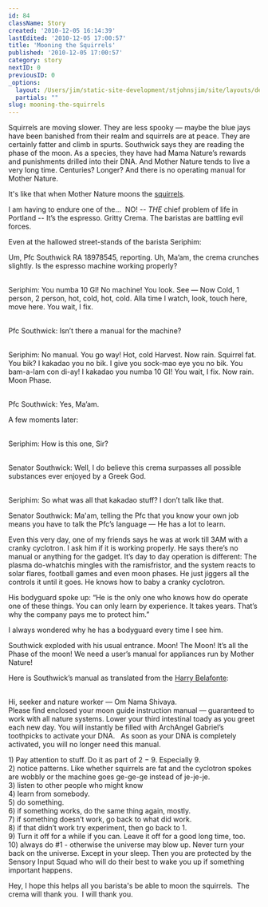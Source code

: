 ```yaml
---
id: 84
className: Story
created: '2010-12-05 16:14:39'
lastEdited: '2010-12-05 17:00:57'
title: 'Mooning the Squirrels'
published: '2010-12-05 17:00:57'
category: story
nextID: 0
previousID: 0
_options:
  layout: /Users/jim/static-site-development/stjohnsjim/site/layouts/default.static.ttml
  partials: ""
slug: mooning-the-squirrels
---
```

<p>Squirrels are moving slower.  They are less spooky &mdash; maybe the blue jays have been banished from their realm and squirrels are at peace.  They are certainly fatter and climb in spurts.  Southwick says they are reading the phase of the moon.  As a species, they have had Mama Nature&rsquo;s rewards and punishments drilled into their DNA.  And Mother Nature tends to live a very long time. Centuries? Longer?  And there is no operating manual for Mother Nature.</p>
<p>It's like that when Mother Nature moons the <a target="_blank" href="http://www.youtube.com/watch?v=0so5er4X3dc">squirrels</a>.</p>
<p>I am having to endure one of the... &nbsp;NO! -- <i>THE</i> chief problem of life in Portland -- It&rsquo;s the espresso.  Gritty Crema.  The baristas are battling evil forces.</p>
<p>Even at the hallowed street-stands of the barista Seriphim:</p>
<p >Um, Pfc Southwick RA 18978545, reporting.  Uh, Ma&rsquo;am, the crema crunches slightly. Is the espresso machine working properly?</p>
<p ><br />
Seriphim:  You numba 10 GI! No machine!  You look.  See &mdash; Now Cold,  1 person, 2 person, hot, cold, hot, cold.   Alla time I watch, look, touch here, move here.  You wait, I fix.</p>
<p ><br />
Pfc Southwick:  Isn&rsquo;t there a manual for the machine?</p>
<p ><br />
Seriphim:  No manual.  You go way! Hot, cold Harvest.  Now rain.  Squirrel fat. You bik? I kakadao you no bik.  I give you sock-mao eye you no bik.  You bam-a-lam con di-ay! I kakadao you numba 10 GI!  You wait, I fix.  Now rain.  Moon Phase.</p>
<p ><br />
Pfc Southwick:  Yes, Ma&rsquo;am.</p>
<p>A few moments later:</p>
<p ><br />
Seriphim: How is this one, Sir?</p>
<p ><br />
Senator Southwick:  Well, I do believe this crema surpasses all possible substances ever enjoyed by a Greek God.</p>
<p ><br />
Seriphim:  So what was all that kakadao stuff?  I don&rsquo;t talk like that.</p>
<p >Senator Southwick: Ma'am, telling the Pfc&nbsp;that you know your own job means you have to talk the Pfc&rsquo;s language &mdash; He has a lot to learn.</p>
<p>Even this very day, one of my friends says he was at work till 3AM with a cranky cyclotron.  I ask him if it is working properly.  He says there&rsquo;s no manual or anything for the gadget.  It&rsquo;s day to day operation is different:  The plasma do-whatchis mingles with the ramisfristor, and the system reacts to solar flares, football games and even moon phases.  He just jiggers all the controls it until it goes.  He knows how to baby a cranky cyclotron.</p>
<p >His bodyguard spoke up:  &ldquo;He is the only one who knows how do operate one of these things.  You can only learn by experience.  It takes years.  That&rsquo;s why the company pays me to protect him.&rdquo;</p>
<p>I always wondered why he has a bodyguard every time I see him.</p>
<p >Southwick exploded with his usual entrance.  Moon!  The Moon!  It&rsquo;s all the Phase of the moon!  We need a user&rsquo;s manual for appliances run by Mother Nature!</p>
<p>Here is Southwick&rsquo;s manual as translated from the <a target="_blank" href="http://lyricsplayground.com/alpha/songs/m/manpiaba.shtml">Harry Belafonte</a>:</p>
<p><br />
Hi, seeker and nature worker &mdash; Om Nama Shivaya.<br />
Please find enclosed your moon guide instruction manual &mdash; guaranteed to work with all nature systems.  Lower your third intestinal toady as you greet each new day.  You will instantly be filled with ArchAngel Gabriel&rsquo;s toothpicks to activate your DNA. &nbsp; As soon as your DNA is completely activated, you will no longer need this manual.</p>
<p>1) Pay attention to stuff.  Do it as part of 2 &minus; 9.  Especially 9.<br />
2) notice patterns.  Like whether squirrels are fat and the cyclotron spokes are wobbly or the machine goes ge-ge-ge instead of je-je-je.<br />
3) listen to other people who might know<br />
4) learn from somebody.<br />
5) do something.<br />
6) if something works, do the same thing again, mostly.<br />
7) if something doesn&rsquo;t work, go back to what did work.<br />
8) if that didn&rsquo;t work try experiment, then go back to 1.<br />
9) Turn it off for a while if you can.  Leave it off for a good long time, too.<br />
10) always do #1 - otherwise the universe may blow up.  Never turn your back on the universe.  Except in your sleep.  Then you are protected by the Sensory Input Squad who will do their best to wake you up if something important happens.</p>

<p>Hey, I hope this helps all you barista's be able to moon the squirrels. &nbsp;The crema will thank you. &nbsp;I will thank you.</p>
